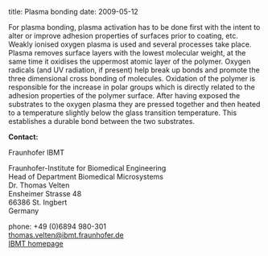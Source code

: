title: Plasma bonding
date: 2009-05-12  

For plasma bonding, plasma activation has to be done first with the intent to alter or improve adhesion properties of surfaces prior to coating, etc. Weakly ionised oxygen plasma is used and several processes take place. Plasma removes surface layers with the lowest molecular weight, at the same time it oxidises the uppermost atomic layer of the polymer. Oxygen radicals (and UV radiation, if present) help break up bonds and promote the three dimensional cross bonding of molecules. Oxidation of the polymer is responsible for the increase in polar groups which is directly related to the adhesion properties of the polymer surface. After having exposed the substrates to the oxygen plasma they are pressed together and then heated to a temperature slightly below the glass transition temperature. This establishes a durable bond between the two substrates.
<!--break-->
__Contact:__

Fraunhofer IBMT

Fraunhofer-Institute for Biomedical Engineering  
Head of Department Biomedical Microsystems  
Dr. Thomas Velten  
Ensheimer Strasse 48   
66386 St. Ingbert   
Germany  

phone: +49 (0)6894 980-301   
thomas.velten@ibmt.fraunhofer.de  
[IBMT homepage](http://www.ibmt.fraunhofer.de/fhg/ibmt_en/biomedical_engineering/biomedical_microsystems/microsensors_microfluidics/index.jsp)